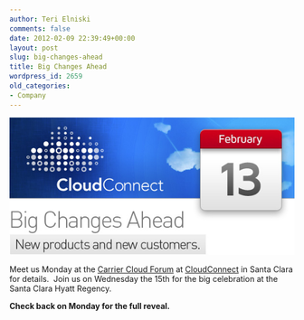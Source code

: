 ```yaml
---
author: Teri Elniski
comments: false
date: 2012-02-09 22:39:49+00:00
layout: post
slug: big-changes-ahead
title: Big Changes Ahead
wordpress_id: 2659
old_categories:
- Company
---
```


![](/assets/media/2012/02/hero.jpg)

Meet us Monday at the [Carrier Cloud Forum](http://www.cloudconnectevent.com/santaclara/cloud-computing-conference/carrier-cloud-forum.php) at [CloudConnect](http://www.cloudconnectevent.com/santaclara/registration/) in Santa Clara for details.  Join us on Wednesday the 15th for the big celebration at the Santa Clara Hyatt Regency.

**Check back on Monday for the full reveal.**




